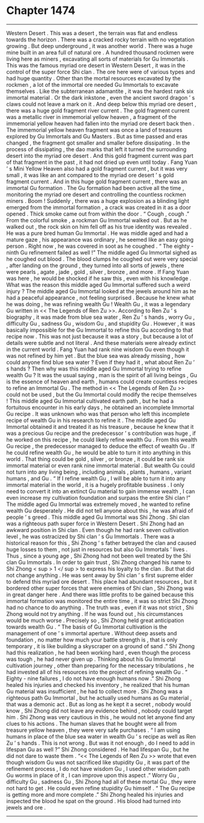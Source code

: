 
# Chapter 1474


---

Western Desert .
This was a desert , the terrain was flat and endless towards the horizon .
There was a cracked rocky terrain with no vegetation growing .
But deep underground , it was another world . There was a huge mine built in an area full of natural ore .
A hundred thousand rockmen were living here as miners , excavating all sorts of materials for Gu Immortals .
This was the famous myriad ore desert in Western Desert , it was in the control of the super force Shi clan .
The ore here were of various types and had huge quantity .
Other than the mortal resources excavated by the rockmen , a lot of the immortal ore needed Gu Immortals to excavate themselves .
Like the subterranean adamantite , it was the hardest rank six immortal material . Or the dark inkstone , even the ancient sword dragon ’ s claws could not leave a mark on it .
And deep below this myriad ore desert , there was a huge gold fragment river current .
The gold fragment current was a metallic river in immemorial yellow heaven , a fragment of the immemorial yellow heaven had fallen into the myriad ore desert back then .
The immemorial yellow heaven fragment was once a land of treasures explored by Gu Immortals and Gu Masters . But as time passed and eras changed , the fragment got smaller and smaller before dissipating .
In the process of dissipating , the dao marks that left it turned the surrounding desert into the myriad ore desert . And this gold fragment current was part of that fragment in the past , it had not dried up even until today .
Fang Yuan ’ s Mini Yellow Heaven also had a gold fragment current , but it was very small , it was like an ant compared to the myriad ore desert ’ s gold fragment current .
And in this huge gold fragment current , there was an immortal Gu formation .
The Gu formation had been active all the time , monitoring the myriad ore desert and controlling the countless rockmen miners .
Boom !
Suddenly , there was a huge explosion as a blinding light emerged from the immortal formation , a crack was created in it as a door opened .
Thick smoke came out from within the door .
“ Cough , cough .” From the colorful smoke , a rockman Gu Immortal walked out .
But as he walked out , the rock skin on him fell off as his true identity was revealed .
He was a pure bred human Gu Immortal .
He was middle aged and had a mature gaze , his appearance was ordinary , he seemed like an easy going person .
Right now , he was covered in soot as he coughed .
“ The eighty - ninth Gu refinement failed as well !” The middle aged Gu Immortal sighed as he coughed out blood .
The blood clumps he coughed out were very special , after landing on the ground , they turned into all sorts of jewels , there were pearls , agate , jade , gold , silver , bronze , and more .
If Fang Yuan was here , he would be shocked if he saw this , even with his knowledge .
What was the reason this middle aged Gu Immortal suffered such a weird injury ?
The middle aged Gu Immortal looked at the jewels around him as he had a peaceful appearance , not feeling surprised .
Because he knew what he was doing , he was refining wealth Gu !
Wealth Gu , it was a legendary Gu written in << The Legends of Ren Zu >>.
According to Ren Zu ’ s biography , it was made from blue sea water , Ren Zu ’ s hands , worry Gu , difficulty Gu , sadness Gu , wisdom Gu , and stupidity Gu .
However , it was basically impossible for the Gu Immortal to refine this Gu according to that recipe now .
This was not just because it was a story , but because a lot of details were subtle and not literal . And these materials were already extinct in the current world .
Fang Yuan had rank nine wisdom Gu even though it was not refined by him yet .
But the blue sea was already missing , how could anyone find blue sea water ?
Even if they had it , what about Ren Zu ’ s hands ?
Then why was this middle aged Gu Immortal trying to refine wealth Gu ?
It was the usual saying , man is the spirit of all living beings , Gu is the essence of heaven and earth , humans could create countless recipes to refine an Immortal Gu .
The method in << The Legends of Ren Zu >> could not be used , but the Gu Immortal could modify the recipe themselves !
This middle aged Gu Immortal cultivated earth path , but he had a fortuitous encounter in his early days , he obtained an incomplete Immortal Gu recipe .
It was unknown who was that person who left this incomplete recipe of wealth Gu in his research to refine it .
The middle aged Gu Immortal obtained it and treated it as his treasure , because he knew that it was a precious Gu recipe and the predecessor ’ s contribution was huge , if he worked on this recipe , he could likely refine wealth Gu .
From this wealth Gu recipe , the predecessor managed to deduce the effect of wealth Gu .
If he could refine wealth Gu , he would be able to turn it into anything in this world . That thing could be gold , silver , or bronze , it could be rank six immortal material or even rank nine immortal material .
But wealth Gu could not turn into any living being , including animals , plants , humans , variant humans , and Gu .
“ If I refine wealth Gu , I will be able to turn it into any immortal material in the world , it is a hugely profitable business . I only need to convert it into an extinct Gu material to gain immense wealth , I can even increase my cultivation foundation and surpass the entire Shi clan !” The middle aged Gu Immortal was extremely moved , he wanted to refine wealth Gu desperately .
He did not tell anyone about this , he was afraid of people ’ s greed .
This middle aged Gu Immortal was Shi Zhong .
Shi clan was a righteous path super force in Western Desert .
Shi Zhong had an awkward position in Shi clan . Even though he had rank seven cultivation level , he was ostracized by Shi clan ’ s Gu Immortals .
There was a historical reason for this , Shi Zhong ’ s father betrayed the clan and caused huge losses to them , not just in resources but also Gu Immortals ’ lives .
Thus , since a young age , Shi Zhong had not been well treated by the Shi clan Gu Immortals .
In order to gain trust , Shi Zhong changed his name to Shi Zhong < sup > 1 </ sup > to express his loyalty to the clan . But that did not change anything .
He was sent away by Shi clan ’ s first supreme elder to defend this myriad ore desert .
This place had abundant resources , but it bordered other super forces that were enemies of Shi clan , Shi Zhong was in great danger here . And there was little profits to be gained because this immortal formation was monitored the entire time , it was so strict Shi Zhong had no chance to do anything .
The truth was , even if it was not strict , Shi Zhong would not try anything . If he was found out , his circumstances would be much worse .
Precisely so , Shi Zhong held great anticipation towards wealth Gu .
“ The basis of Gu Immortal cultivation is the management of one ’ s immortal aperture . Without deep assets and foundation , no matter how much your battle strength is , that is only temporary , it is like building a skyscraper on a ground of sand .” Shi Zhong had this realization , he had been working hard , even though the process was tough , he had never given up .
Thinking about his Gu Immortal cultivation journey , other than preparing for the necessary tribulations , he had invested all of his resources into the project of refining wealth Gu .
“ Eighty - nine failures , I do not have enough humans now .” Shi Zhong healed his injuries and checked his inventory , he realized that his human Gu material was insufficient , he had to collect more .
Shi Zhong was a righteous path Gu Immortal , but he actually used humans as Gu material , that was a demonic act .
But as long as he kept it a secret , nobody would know , Shi Zhong did not leave any evidence behind , nobody could target him .
Shi Zhong was very cautious in this , he would not let anyone find any clues to his actions . The human slaves that he bought were all from treasure yellow heaven , they were very safe purchases .
“ I am using humans in place of the blue sea water in wealth Gu ’ s recipe as well as Ren Zu ’ s hands . This is not wrong . But was it not enough , do I need to add in lifespan Gu as well ?”
Shi Zhong considered .
He had lifespan Gu , but he did not dare to waste them .
“<< The Legends of Ren Zu >> wrote that even though wisdom Gu was not sacrificed like stupidity Gu , it was part of the refinement process , I do not have wisdom Gu , I used other wisdom path Gu worms in place of it , I can improve upon this aspect .”
Worry Gu , difficulty Gu , sadness Gu , Shi Zhong had all of these mortal Gu , they were not hard to get .
He could even refine stupidity Gu himself .
“ The Gu recipe is getting more and more complete .” Shi Zhong healed his injuries and inspected the blood he spat on the ground .
His blood had turned into jewels and ore .

---


